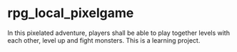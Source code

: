 # rpg_local_pixelgame
In this pixelated adventure, players shall be able to play together levels with each other, level up and fight monsters. This is a learning project.

